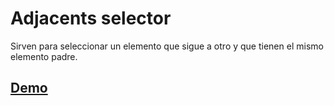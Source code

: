 # Adjacents selector

Sirven para seleccionar un elemento que sigue a otro y que tienen el mismo elemento padre.

## [Demo](https://htmlpreview.github.io/?https://github.com/gabrielseco/css-reference/blob/master/src/chapter-02/08-adjacent-selectors/index.html)
